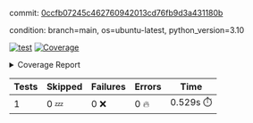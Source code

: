 commit: [0ccfb07245c462760942013cd76fb9d3a431180b](https://github.com/rcmdnk/python-template/tree/0ccfb07245c462760942013cd76fb9d3a431180b)

condition: branch=main, os=ubuntu-latest, python_version=3.10

[![test](https://github.com/rcmdnk/python-template/actions/workflows/test.yml/badge.svg)](https://github.com/rcmdnk/python-template/actions/runs/5849068963)
<a href="https://github.com/rcmdnk/python-template/blob/0ccfb07245c462760942013cd76fb9d3a431180b/README.md"><img alt="Coverage" src="https://img.shields.io/badge/Coverage-100%25-brightgreen.svg" /></a><details><summary>Coverage Report </summary><table><tr><th>File</th><th>Stmts</th><th>Miss</th><th>Cover</th></tr><tbody><tr><td><b>TOTAL</b></td><td><b>1</b></td><td><b>0</b></td><td><b>100%</b></td></tr></tbody></table></details>

| Tests | Skipped | Failures | Errors | Time |
| ----- | ------- | -------- | -------- | ------------------ |
| 1 | 0 :zzz: | 0 :x: | 0 :fire: | 0.529s :stopwatch: |

